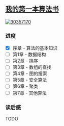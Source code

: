 ## [我的第一本算法书](https://book.douban.com/subject/30357170/)

[![30357170](https://img3.doubanio.com/view/subject/l/public/s29901301.jpg)](https://book.douban.com/subject/30357170/)

### 进度

- [x] 序章 - 算法的基本知识
- [ ] 第1章 - 数据结构
- [ ] 第2章 - 排序
- [ ] 第3章 - 数组的查找
- [ ] 第4章 - 图的搜索
- [ ] 第5章 - 安全算法
- [ ] 第6章 - 聚类
- [ ] 第7章 - 其他算法

### 读后感

TODO
